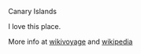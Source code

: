 Canary Islands

I love this place.

More info at [wikivoyage](https://en.wikivoyage.org/wiki/Canary_Islands) and [wikipedia](https://en.wikipedia.org/wiki/Canary_islands)
